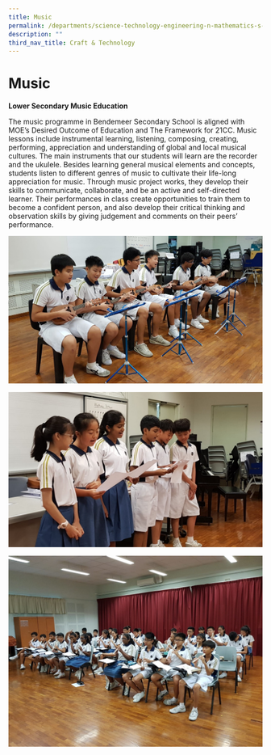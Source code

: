 ```yaml
---
title: Music
permalink: /departments/science-technology-engineering-n-mathematics-s-t-e-m/craft-n-technology/music
description: ""
third_nav_title: Craft & Technology
---
```

# Music
**Lower Secondary Music Education**

The music programme in Bendemeer Secondary School is aligned with MOE’s Desired Outcome of Education and The Framework for 21CC. Music lessons include instrumental learning, listening, composing, creating, performing, appreciation and understanding of global and local musical cultures. The main instruments that our students will learn are the recorder and the ukulele. Besides learning general musical elements and concepts, students listen to different genres of music to cultivate their life-long appreciation for music. Through music project works, they develop their skills to communicate, collaborate, and be an active and self-directed learner. Their performances in class create opportunities to train them to become a confident person, and also develop their critical thinking and observation skills by giving judgement and comments on their peers’ performance.

![Lower Secondary Music Education](/images/Music1.jpg)

![Lower Secondary Music Education](/images/Music2.jpg)

![Lower Secondary Music Education](/images/Music3.jpg)
